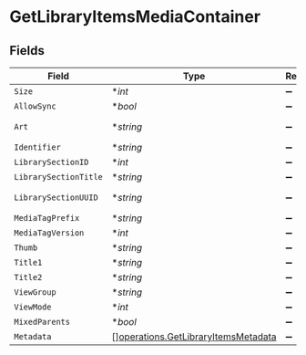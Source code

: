 # GetLibraryItemsMediaContainer


## Fields

| Field                                                                                      | Type                                                                                       | Required                                                                                   | Description                                                                                | Example                                                                                    |
| ------------------------------------------------------------------------------------------ | ------------------------------------------------------------------------------------------ | ------------------------------------------------------------------------------------------ | ------------------------------------------------------------------------------------------ | ------------------------------------------------------------------------------------------ |
| `Size`                                                                                     | **int*                                                                                     | :heavy_minus_sign:                                                                         | N/A                                                                                        | 70                                                                                         |
| `AllowSync`                                                                                | **bool*                                                                                    | :heavy_minus_sign:                                                                         | N/A                                                                                        | true                                                                                       |
| `Art`                                                                                      | **string*                                                                                  | :heavy_minus_sign:                                                                         | N/A                                                                                        | /:/resources/movie-fanart.jpg                                                              |
| `Identifier`                                                                               | **string*                                                                                  | :heavy_minus_sign:                                                                         | N/A                                                                                        | com.plexapp.plugins.library                                                                |
| `LibrarySectionID`                                                                         | **int*                                                                                     | :heavy_minus_sign:                                                                         | N/A                                                                                        | 1                                                                                          |
| `LibrarySectionTitle`                                                                      | **string*                                                                                  | :heavy_minus_sign:                                                                         | N/A                                                                                        | Movies                                                                                     |
| `LibrarySectionUUID`                                                                       | **string*                                                                                  | :heavy_minus_sign:                                                                         | N/A                                                                                        | 322a231a-b7f7-49f5-920f-14c61199cd30                                                       |
| `MediaTagPrefix`                                                                           | **string*                                                                                  | :heavy_minus_sign:                                                                         | N/A                                                                                        | /system/bundle/media/flags/                                                                |
| `MediaTagVersion`                                                                          | **int*                                                                                     | :heavy_minus_sign:                                                                         | N/A                                                                                        | 1701731894                                                                                 |
| `Thumb`                                                                                    | **string*                                                                                  | :heavy_minus_sign:                                                                         | N/A                                                                                        | /:/resources/movie.png                                                                     |
| `Title1`                                                                                   | **string*                                                                                  | :heavy_minus_sign:                                                                         | N/A                                                                                        | Movies                                                                                     |
| `Title2`                                                                                   | **string*                                                                                  | :heavy_minus_sign:                                                                         | N/A                                                                                        | Recently Released                                                                          |
| `ViewGroup`                                                                                | **string*                                                                                  | :heavy_minus_sign:                                                                         | N/A                                                                                        | movie                                                                                      |
| `ViewMode`                                                                                 | **int*                                                                                     | :heavy_minus_sign:                                                                         | N/A                                                                                        | 65592                                                                                      |
| `MixedParents`                                                                             | **bool*                                                                                    | :heavy_minus_sign:                                                                         | N/A                                                                                        | true                                                                                       |
| `Metadata`                                                                                 | [][operations.GetLibraryItemsMetadata](../../models/operations/getlibraryitemsmetadata.md) | :heavy_minus_sign:                                                                         | N/A                                                                                        |                                                                                            |